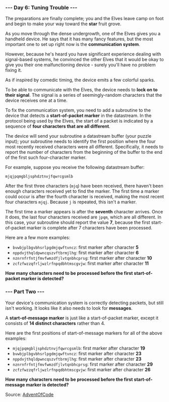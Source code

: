 
### --- Day 6: Tuning Trouble ---

The preparations are finally complete; you and the Elves leave camp on foot and begin to make your way toward the **star** fruit grove.

As you move through the dense undergrowth, one of the Elves gives you a handheld device. He says that it has many fancy features, but the most important one to set up right now is the **communication system**.

However, because he's heard you have significant experience dealing with signal-based systems, he convinced the other Elves that it would be okay to give you their one malfunctioning device - surely you'll have no problem fixing it.

As if inspired by comedic timing, the device emits a few colorful sparks.

To be able to communicate with the Elves, the device needs to **lock on to their signal**. The signal is a series of seemingly-random characters that the device receives one at a time.

To fix the communication system, you need to add a subroutine to the device that detects a **start-of-packet marker** in the datastream. In the protocol being used by the Elves, the start of a packet is indicated by a sequence of **four characters that are all different**.

The device will send your subroutine a datastream buffer (your puzzle input); your subroutine needs to identify the first position where the four most recently received characters were all different. Specifically, it needs to report the number of characters from the beginning of the buffer to the end of the first such four-character marker.

For example, suppose you receive the following datastream buffer:

`mjqjpqmgbljsphdztnvjfqwrcgsmlb`

After the first three characters (`mjq`) have been received, there haven't been enough characters received yet to find the marker. The first time a marker could occur is after the fourth character is received, making the most recent four characters `mjqj`. Because `j` is repeated, this isn't a marker.

The first time a marker appears is after the **seventh** character arrives. Once it does, the last four characters received are `jpqm`, which are all different. In this case, your subroutine should report the value **7**, because the first start-of-packet marker is complete after 7 characters have been processed.

Here are a few more examples:

 - `bvwbjplbgvbhsrlpgdmjqwftvncz`: first marker after character **5**
 - `nppdvjthqldpwncqszvftbrmjlhg`: first marker after character **6**
 - `nznrnfrfntjfmvfwmzdfjlvtqnbhcprsg`: first marker after character **10**
 - `zcfzfwzzqfrljwzlrfnpqdbhtmscgvjw`: first marker after character **11**

**How many characters need to be processed before the first start-of-packet marker is detected?**

### --- Part Two ---

Your device's communication system is correctly detecting packets, but still isn't working. It looks like it also needs to look for **messages**.

A **start-of-message marker** is just like a start-of-packet marker, except it consists of **14 distinct characters** rather than 4.

Here are the first positions of start-of-message markers for all of the above examples:

 - `mjqjpqmgbljsphdztnvjfqwrcgsmlb`: first marker after character **19**
 - `bvwbjplbgvbhsrlpgdmjqwftvncz`: first marker after character **23**
 - `nppdvjthqldpwncqszvftbrmjlhg`: first marker after character **23**
 - `nznrnfrfntjfmvfwmzdfjlvtqnbhcprsg`: first marker after character **29**
 - `zcfzfwzzqfrljwzlrfnpqdbhtmscgvjw`: first marker after character **26**

**How many characters need to be processed before the first start-of-message marker is detected?**

Source: [AdventOfCode](https://adventofcode.com/2022/day/6)